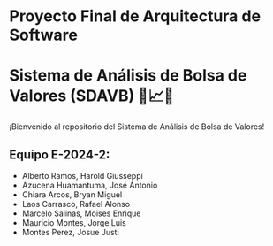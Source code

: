 # Proyecto Final de Arquitectura de Software
# Sistema de Análisis de Bolsa de Valores (SDAVB) 🚀📈🤖

¡Bienvenido al repositorio del Sistema de Análisis de Bolsa de Valores! 

## Equipo E-2024-2:

- Alberto Ramos, Harold Giusseppi
- Azucena Huamantuma, José Antonio
- Chiara Arcos, Bryan Miguel
- Laos Carrasco, Rafael Alonso
- Marcelo Salinas, Moises Enrique
- Mauricio Montes, Jorge Luis
- Montes Perez, Josue Justi
